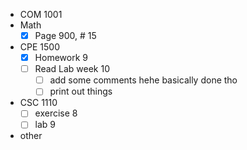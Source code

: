 - COM 1001
- Math
	- [x] Page 900, #  15 
- CPE 1500
	- [x] Homework 9
	- [ ] Read Lab week 10
		 - [ ] add some comments hehe
			 basically done tho
		- [ ] print out things
- CSC 1110
	 - [ ] exercise 8
	 - [ ] lab 9
- other